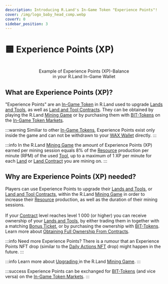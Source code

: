 ```yaml
---
description: Introducing R.Land's In-Game Token "Experience Points"!
cover: /img/logo_baby_head_comp.webp
coverY: 0
sidebar_position: 3
---
```


# 🟦 Experience Points (XP)

<center><img src="/img/XP Balance.PNG" alt="" /><figcaption><p>Example of Experience Points (XP)-Balance <br/>in your R.Land In-Game Wallet</p></figcaption></center>

## What are Experience Points (XP)?

"Experience Points" are an [In-Game Token](/in-game-token-markets) in R.Land used to upgrade [Lands and Tools](/nfts/lands-and-tools), as well as [Land and Tool Contracts](/nfts/land-and-tool-contracts). They can be obtained by playing the R.Land [Mining Game](/gaming/r.land-mining-game/) or by purchasing them with [BIT-Tokens](/bit-token) on the [In-Game Token Markets](/in-game-token-markets).

:::warning
Similiar to other [In-Game Tokens](./), Experience Points exist only inside the game and can not be withdrawn to your [WAX Wallet](/essentials/r.land-in-game-wallet-vs.-wax-wallet) directly.
:::

:::info
In the R.Land [Mining Game](/gaming/r.land-mining-game/) the amount of Experience Points (XP) earned per mining session equals 8% of the [Resource](broken-reference) production per minute (RPM) of the used [Tool](/nfts/lands-and-tools), up to a maximum of 1 XP per minute for each [Land](broken-reference) or [Land Contract](/nfts/land-and-tool-contracts) you are mining on.
:::

## Why are Experience Points (XP) needed?

Players can use Experience Points to upgrade their [Lands and Tools](/nfts/lands-and-tools), or [Land and Tool Contracts](/nfts/land-and-tool-contracts), within the R.Land [Mining Game](/gaming/r.land-mining-game/) in order to increase their [Resource](resources-alloy-circuit-pixel-rgas) production, as well as the duration of their mining sessions. \
\
If your [Contract](/nfts/land-and-tool-contracts) level reaches level 1 000 (or higher) you can receive ownership of your [Lands and Tools](/nfts/lands-and-tools), by either trading them in together with a matching [Bonus Ticket](/nfts/tickets.md#land-and-tool-bonus-tickets), or by purchasing the ownership with [BIT-Tokens](/bit-token). Learn more about [Obtaining Full Ownership From Contracts](/nfts/land-and-tool-contracts.md#obtaining-full-ownership-from-contracts).

:::info
Need more Experience Points? There is a rumour that an Experience Points NFT drop (similar to the [Daily Actions NFT](/nfts/daily-actions-nfts) drop) might happen in the future.
:::

:::info
Learn more about [Upgrading ](/gaming/r.land-mining-game/upgrading)in the R.Land [Mining Game](/gaming/r.land-mining-game/).
:::

:::success
Experience Points can be exchanged for [BIT-Tokens](/bit-token) (and vice versa) on the [In-Game Token Markets](/in-game-token-markets).&#x20;
:::
